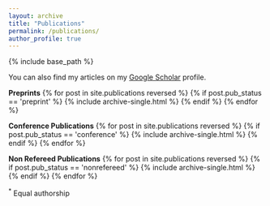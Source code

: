 ```yaml
---
layout: archive
title: "Publications"
permalink: /publications/
author_profile: true
---
```


<!-- {% if author.googlescholar %} -->

<!-- {% endif %} -->

{% include base_path %}

You can also find my articles on my <a href="https://scholar.google.com/citations?user=fZKJdb0AAAAJ&hl=en&authuser=2">Google Scholar</a> profile.

**Preprints**
{% for post in site.publications reversed %}
  {% if post.pub_status == 'preprint' %}
    {% include archive-single.html %}
  {% endif %}
{% endfor %}


**Conference Publications**
{% for post in site.publications reversed %}
  {% if post.pub_status == 'conference' %}
    {% include archive-single.html %}
  {% endif %}
{% endfor %}

**Non Refereed Publications**
{% for post in site.publications reversed %}
  {% if post.pub_status == 'nonrefereed' %}
    {% include archive-single.html %}
  {% endif %}
{% endfor %}

<!-- **Unreferred Papers**
{% for post in site.unrefs reversed %}
  {% include archive-single.html %}
{% endfor %} -->

<sup>*</sup> Equal authorship